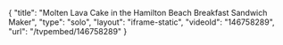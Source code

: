 {
    "title": "Molten Lava Cake in the Hamilton Beach Breakfast Sandwich Maker",
    "type": "solo",
    "layout": "iframe-static",
    "videoId": "146758289",
    "url": "\/tvpembed\/146758289"
}